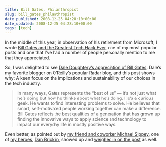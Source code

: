 ```yaml
---
title: Bill Gates, Philanthropist
slug: bill_gates_philanthropist
date_published: 2008-12-25 04:28:10+00:00
date_updated: 2008-12-25 04:28:10+00:00
tags: [tech]
---
```

In the middle of this year, in observation of his retirement from Microsoft, I wrote [Bill Gates and the Greatest Tech Hack Ever](/2008/06/bill-gates-and-the-greatest-tech-hack-ever), one of my most popular posts and one that I’ve had a number of people personally mention to me that they appreciated.

So, I was delighted to see [Dale Doughtery’s appreciation of Bill Gates](http://radar.oreilly.com/2008/12/admiring-bill-gates.html). Dale’s my favorite blogger on O’Reilly’s popular Radar blog, and this post shows why: A keen focus on the implications and sustainability of our choices in the tech industry.

> In many ways, Gates represents the “best of us” — it’s not just what he’s doing but how he thinks about what he’s doing. He’s a curious geek. He wants to find interesting problems to solve. He believes that smart, self-motivated people working together can make a difference. Bill Gates reflects the best qualities of a generation that has grown up finding the innovative ways to apply science and technology to impact our everyday life in mostly positive ways.

Even better, as pointed out by [my friend and coworker Michael Sippey](http://sippey.typepad.com/filtered/2008/12/dale-dougherty-on-bill-gates.html), one of [my heroes](/2004/05/the-day-i-met-d), [Dan Bricklin](http://danbricklin.com/log/), showed up and [weighed in on the post](https://web.archive.org/web/20090125224410/http://radar.oreilly.com/2008/12/admiring-bill-gates.html#comment-2049548) as well.
